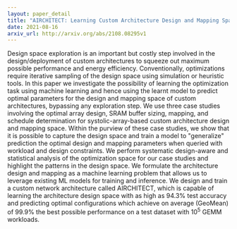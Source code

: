 ```yaml
---
layout: paper_detail
title: "AIRCHITECT: Learning Custom Architecture Design and Mapping Space"
date: 2021-08-16
arxiv_url: http://arxiv.org/abs/2108.08295v1
---
```


Design space exploration is an important but costly step involved in the design/deployment of custom architectures to squeeze out maximum possible performance and energy efficiency. Conventionally, optimizations require iterative sampling of the design space using simulation or heuristic tools. In this paper we investigate the possibility of learning the optimization task using machine learning and hence using the learnt model to predict optimal parameters for the design and mapping space of custom architectures, bypassing any exploration step. We use three case studies involving the optimal array design, SRAM buffer sizing, mapping, and schedule determination for systolic-array-based custom architecture design and mapping space. Within the purview of these case studies, we show that it is possible to capture the design space and train a model to "generalize" prediction the optimal design and mapping parameters when queried with workload and design constraints. We perform systematic design-aware and statistical analysis of the optimization space for our case studies and highlight the patterns in the design space. We formulate the architecture design and mapping as a machine learning problem that allows us to leverage existing ML models for training and inference. We design and train a custom network architecture called AIRCHITECT, which is capable of learning the architecture design space with as high as 94.3% test accuracy and predicting optimal configurations which achieve on average (GeoMean) of 99.9% the best possible performance on a test dataset with $10^5$ GEMM workloads.
